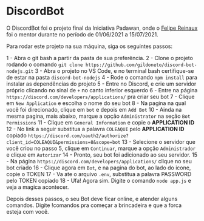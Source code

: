 # DiscordBot

O DiscordBot foi o projeto final da Iniciativa Padawan, onde o [Felipe Reinaux](https://github.com/fereinaux) foi o mentor durante no período de 01/06/2021 a 15/07/2021.

Para rodar este projeto na sua máquina, siga os seguintes passos:

1 - Abra o git bash a partir da pasta de sua preferência.
2 - Clone o projeto rodando o comando `git clone https://github.com/gildoneto/discord-bot-nodejs.git`
3 - Abra o projeto no VS Code, e no terminal bash certifique-se de estar na pasta `discord-bot-nodejs`
4 - Rode o comando `npm install` para instalar as dependências do projeto
5 - Entre no Discord, e crie um servidor próprio clicando no sinal de `+` no canto inferior esquerdo
6 - Entre na página `https://discord.com/developers/applications/` pra criar seu bot
7 - Clique em `New Application` e escolha o nome do seu bot
8 - Na pagina na qual você foi direcionado, clique em `bot` e depois em `Add Bot`
10 - Ainda na mesma pagina, mais abaixo, marque a opção `Administrator` na seção `Bot Permissions`
11 - Clique em `General Information` e copie o **APPLICATION ID**
12 - No link a seguir substitua a palavra `COLEAQUI` pelo **APPLICATION ID** copiado `https://discord.com/oauth2/authorize?client_id=COLEAQUI&permissions=8&scope=bot`
13 - Selecione o servidor que você criou no passo 5, clique em `Continuar`, marque a opção `Administrador` e clique em `Autorizar`
14 - Pronto, seu bot foi adicionado ao seu servidor.
15 - Na página `https://discord.com/developers/applications/` clique no seu bot criado
16 - Clique agora em `Bot`, e na pagina do bot, ao lado do icone, copie o TOKEN
17 - Va ate o arquivo `.env`, substitua a palavra PASSWORD pelo TOKEN copiado
18 - Ufa! Agora sim. Digite o comando `node app.js` e veja a magica acontecer.

Depois desses passos, o seu Bot deve ficar online, e atender alguns comandos. Digite !comandos pra começar a brincadeira e que a forca esteja com você.

